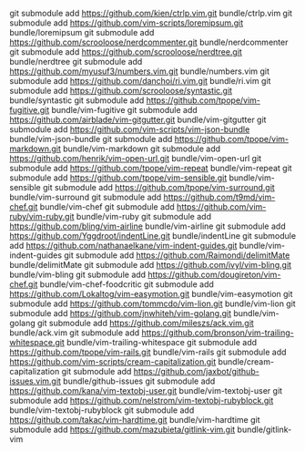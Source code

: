 git submodule add https://github.com/kien/ctrlp.vim.git bundle/ctrlp.vim
git submodule add https://github.com/vim-scripts/loremipsum.git bundle/loremipsum
git submodule add https://github.com/scrooloose/nerdcommenter.git bundle/nerdcommenter
git submodule add https://github.com/scrooloose/nerdtree.git bundle/nerdtree
git submodule add https://github.com/myusuf3/numbers.vim.git bundle/numbers.vim
git submodule add https://github.com/danchoi/ri.vim.git bundle/ri.vim
git submodule add https://github.com/scrooloose/syntastic.git bundle/syntastic
git submodule add https://github.com/tpope/vim-fugitive.git bundle/vim-fugitive
git submodule add https://github.com/airblade/vim-gitgutter.git bundle/vim-gitgutter
git submodule add https://github.com/vim-scripts/vim-json-bundle bundle/vim-json-bundle
git submodule add https://github.com/tpope/vim-markdown.git bundle/vim-markdown
git submodule add https://github.com/henrik/vim-open-url.git bundle/vim-open-url
git submodule add https://github.com/tpope/vim-repeat bundle/vim-repeat
git submodule add https://github.com/tpope/vim-sensible.git bundle/vim-sensible
git submodule add https://github.com/tpope/vim-surround.git bundle/vim-surround
git submodule add https://github.com/t9md/vim-chef.git bundle/vim-chef
git submodule add https://github.com/vim-ruby/vim-ruby.git bundle/vim-ruby
git submodule add https://github.com/bling/vim-airline  bundle/vim-airline
git submodule add https://github.com/Yggdroot/indentLine.git bundle/indentLine
git submodule add https://github.com/nathanaelkane/vim-indent-guides.git bundle/vim-indent-guides
git submodule add https://github.com/Raimondi/delimitMate bundle/delimitMate
git submodule add https://github.com/ivyl/vim-bling.git bundle/vim-bling
git submodule add https://github.com/dougireton/vim-chef.git bundle/vim-chef-foodcritic
git submodule add https://github.com/Lokaltog/vim-easymotion.git bundle/vim-easymotion
git submodule add https://github.com/tommcdo/vim-lion.git bundle/vim-lion
git submodule add https://github.com/jnwhiteh/vim-golang.git bundle/vim-golang
git submodule add https://github.com/mileszs/ack.vim.git bundle/ack.vim
git submodule add https://github.com/bronson/vim-trailing-whitespace.git bundle/vim-trailing-whitespace
git submodule add https://github.com/tpope/vim-rails.git bundle/vim-rails
git submodule add https://github.com/vim-scripts/cream-capitalization.git bundle/cream-capitalization
git submodule add https://github.com/jaxbot/github-issues.vim.git bundle/github-issues
git submodule add https://github.com/kana/vim-textobj-user.git bundle/vim-textobj-user
git submodule add https://github.com/nelstrom/vim-textobj-rubyblock.git bundle/vim-textobj-rubyblock
git submodule add https://github.com/takac/vim-hardtime.git bundle/vim-hardtime
git submodule add https://github.com/mazubieta/gitlink-vim.git bundle/gitlink-vim
